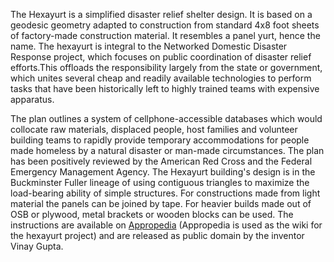 The Hexayurt is a simplified disaster relief shelter design. It is based on a geodesic geometry adapted to construction from standard 4x8 foot sheets of factory-made construction material. It resembles a panel yurt, hence the name. The hexayurt is integral to the Networked Domestic Disaster Response project, which focuses on public coordination of disaster relief efforts.This offloads the responsibility largely from the state or government, which unites several cheap and readily available technologies to perform tasks that have been historically left to highly trained teams with expensive apparatus.

The plan outlines a system of cellphone-accessible databases which would collocate raw materials, displaced people, host families and volunteer building teams to rapidly provide temporary accommodations for people made homeless by a natural disaster or man-made circumstances. The plan has been positively reviewed by the American Red Cross and the Federal Emergency Management Agency. The Hexayurt building's design is in the Buckminster Fuller lineage of using contiguous triangles to maximize the load-bearing ability of simple structures. For constructions made from light material the panels can be joined by tape. For heavier builds made out of OSB or plywood, metal brackets or wooden blocks can be used. The instructions are available on [Appropedia](http://appropedia.org) (Appropedia is used as the wiki for the hexayurt project) and are released as public domain by the inventor Vinay Gupta.